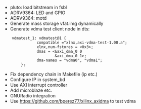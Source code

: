 * pluto: load bitstream in fsbl
* ADRV9364: LED and GPIO
* ADRV9364: motd
* Generate mass storage vfat.img dynamically
* Generate vdma test client node in dts:
```
    vdmatest_1: vdmatest@1 {
               compatible ="xlnx,axi-vdma-test-1.00.a";
               xlnx,num-fstores = <0x3>;
               dmas = <&axi_dma_0 0
                       &axi_dma_0 1>;
               dma-names = "vdma0", "vdma1";
        };
```
* Fix dependency chain in Makefile (ip etc.)
* Configure IP in system_bd
* Use AXI interrupt controller
* Add microblaze etc.
* GNURadio integration
* Use https://github.com/bperez77/xilinx_axidma to test vdma
